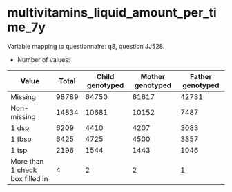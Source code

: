 # multivitamins_liquid_amount_per_time_7y
Variable mapping to questionnaire: q8, question JJ528.
- Number of values:

| Value | Total | Child genotyped | Mother genotyped | Father genotyped |
| ----- | ----- | --------------- | ---------------- | ---------------- |
| Missing | 98789 | 64750 | 61617 | 42731 |
| Non-missing | 14834 | 10681 | 10152 | 7487 |
| 1 dsp     | 6209 | 4410 | 4207 |3083 |
| 1 tbsp | 6425 | 4725 | 4500 |3357 |
| 1 tsp    | 2196 | 1544 | 1443 |1046 |
| More than 1 check box filled in | 4 | 2 | 2 |1 |



